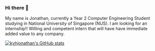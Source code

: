 ### Hi there 👋

My name is Jonathan, currently a Year 2 Computer Engineering Student studying in National University of Singapore (NUS). 
I am looking for an internship!! Willing and competent intern that will have have immediate added value to any company.

[![kyhjonathan's GitHub stats](https://github-readme-stats.vercel.app/api?username=kyhjonathan)](https://github.com/kyhjonathan/github-readme-stats)
<!--
**kyhjonathan/kyhjonathan** is a ✨ _special_ ✨ repository because its `README.md` (this file) appears on your GitHub profile.

Here are some ideas to get you started:

- 🔭 I’m currently working on ...
- 🌱 I’m currently learning ...
- 👯 I’m looking to collaborate on ...
- 🤔 I’m looking for help with ...
- 💬 Ask me about ...
- 📫 How to reach me: ...
- 😄 Pronouns: ...
- ⚡ Fun fact: ...
-->
